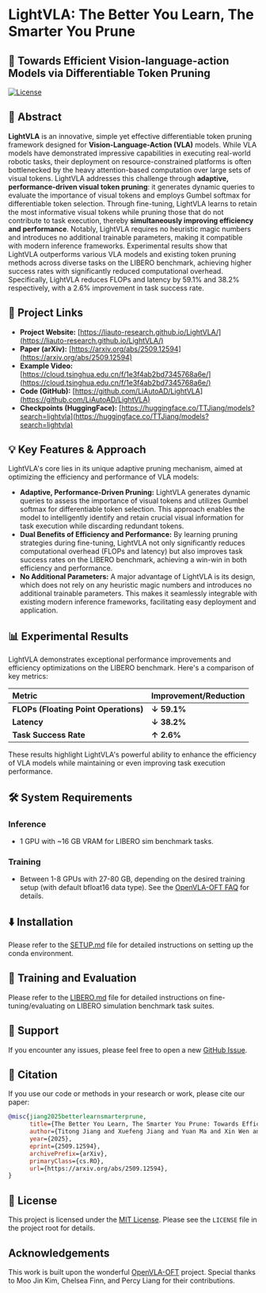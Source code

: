 # LightVLA: The Better You Learn, The Smarter You Prune

## 🚀 Towards Efficient Vision-language-action Models via Differentiable Token Pruning

[![License](https://img.shields.io/badge/License-MIT-blue.svg)](https://opensource.org/licenses/MIT)

## 📝 Abstract

**LightVLA** is an innovative, simple yet effective differentiable token pruning framework designed for **Vision-Language-Action (VLA)** models. While VLA models have demonstrated impressive capabilities in executing real-world robotic tasks, their deployment on resource-constrained platforms is often bottlenecked by the heavy attention-based computation over large sets of visual tokens. LightVLA addresses this challenge through **adaptive, performance-driven visual token pruning**: it generates dynamic queries to evaluate the importance of visual tokens and employs Gumbel softmax for differentiable token selection. Through fine-tuning, LightVLA learns to retain the most informative visual tokens while pruning those that do not contribute to task execution, thereby **simultaneously improving efficiency and performance**. Notably, LightVLA requires no heuristic magic numbers and introduces no additional trainable parameters, making it compatible with modern inference frameworks. Experimental results show that LightVLA outperforms various VLA models and existing token pruning methods across diverse tasks on the LIBERO benchmark, achieving higher success rates with significantly reduced computational overhead. Specifically, LightVLA reduces FLOPs and latency by 59.1% and 38.2% respectively, with a 2.6% improvement in task success rate.

## 🔗 Project Links

*   **Project Website:** [https://liauto-research.github.io/LightVLA/](https://liauto-research.github.io/LightVLA/)
*   **Paper (arXiv):** [https://arxiv.org/abs/2509.12594](https://arxiv.org/abs/2509.12594)
*   **Example Video:** [https://cloud.tsinghua.edu.cn/f/1e3f4ab2bd7345768a6e/](https://cloud.tsinghua.edu.cn/f/1e3f4ab2bd7345768a6e/)
*   **Code (GitHub):** [https://github.com/LiAutoAD/LightVLA](https://github.com/LiAutoAD/LightVLA)
*   **Checkpoints (HuggingFace):** [https://huggingface.co/TTJiang/models?search=lightvla](https://huggingface.co/TTJiang/models?search=lightvla)

## 💡 Key Features & Approach

LightVLA's core lies in its unique adaptive pruning mechanism, aimed at optimizing the efficiency and performance of VLA models:

*   **Adaptive, Performance-Driven Pruning:** LightVLA generates dynamic queries to assess the importance of visual tokens and utilizes Gumbel softmax for differentiable token selection. This approach enables the model to intelligently identify and retain crucial visual information for task execution while discarding redundant tokens.
*   **Dual Benefits of Efficiency and Performance:** By learning pruning strategies during fine-tuning, LightVLA not only significantly reduces computational overhead (FLOPs and latency) but also improves task success rates on the LIBERO benchmark, achieving a win-win in both efficiency and performance.
*   **No Additional Parameters:** A major advantage of LightVLA is its design, which does not rely on any heuristic magic numbers and introduces no additional trainable parameters. This makes it seamlessly integrable with existing modern inference frameworks, facilitating easy deployment and application.

## 📊 Experimental Results

LightVLA demonstrates exceptional performance improvements and efficiency optimizations on the LIBERO benchmark. Here's a comparison of key metrics:

| Metric                 | Improvement/Reduction |
| :--------------------- | :-------------------- |
| **FLOPs (Floating Point Operations)** | **↓ 59.1%**           |
| **Latency**            | **↓ 38.2%**           |
| **Task Success Rate**  | **↑ 2.6%**            |

These results highlight LightVLA's powerful ability to enhance the efficiency of VLA models while maintaining or even improving task execution performance.

## 🛠️ System Requirements

### Inference

*   1 GPU with ~16 GB VRAM for LIBERO sim benchmark tasks.

### Training

*   Between 1-8 GPUs with 27-80 GB, depending on the desired training setup (with default bfloat16 data type). See the [OpenVLA-OFT FAQ](https://openvla-oft.github.io/) for details.

## ⬇️ Installation

Please refer to the [SETUP.md](SETUP.md) file for detailed instructions on setting up the conda environment.

## 🚀 Training and Evaluation

Please refer to the [LIBERO.md](LIBERO.md) file for detailed instructions on fine-tuning/evaluating on LIBERO simulation benchmark task suites.

## 🤝 Support

If you encounter any issues, please feel free to open a new [GitHub Issue](https://github.com/LiAutoAD/LightVLA/issues).

## 📝 Citation

If you use our code or methods in your research or work, please cite our paper:

```bibtex
@misc{jiang2025betterlearnsmarterprune,
      title={The Better You Learn, The Smarter You Prune: Towards Efficient Vision-language-action Models via Differentiable Token Pruning}, 
      author={Titong Jiang and Xuefeng Jiang and Yuan Ma and Xin Wen and Bailin Li and Kun Zhan and Peng Jia and Yahui Liu and Sheng Sun and Xianpeng Lang},
      year={2025},
      eprint={2509.12594},
      archivePrefix={arXiv},
      primaryClass={cs.RO},
      url={https://arxiv.org/abs/2509.12594}, 
}
```

## 📜 License

This project is licensed under the [MIT License](LICENSE). Please see the `LICENSE` file in the project root for details.

## Acknowledgements

This work is built upon the wonderful [OpenVLA-OFT](https://openvla-oft.github.io/) project. Special thanks to Moo Jin Kim, Chelsea Finn, and Percy Liang for their contributions.
